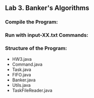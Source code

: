 ## Lab 3. Banker's Algorithms
### Compile the Program:


### Run with input-XX.txt Commands:



### Structure of the Program:

- HW3.java
- Command.java
- Task.java
- FIFO.java
- Banker.java
- Utils.java
- TaskFileReader.java






